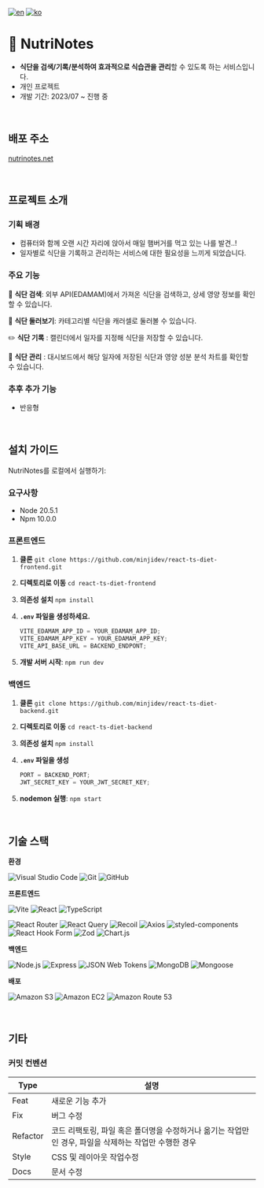 [![en](https://img.shields.io/badge/lang-en-F38181.svg)](https://github.com/minjidev/react-ts-diet-frontend/blob/main/README.md)
[![ko](https://img.shields.io/badge/lang-ko-FCE38A.svg)](https://github.com/minjidev/react-ts-diet-frontend/blob/main/README.ko.md)

# 📒 NutriNotes

- **식단을 검색/기록/분석하여 효과적으로 식습관을 관리**할 수 있도록 하는 서비스입니다.
- 개인 프로젝트
- 개발 기간: 2023/07 ~ 진행 중

 <br />

## 배포 주소

[nutrinotes.net](https://nutrinotes.net)

 <br />

## 프로젝트 소개

### 기획 배경

- 컴퓨터와 함께 오랜 시간 자리에 앉아서 매일 햄버거를 먹고 있는 나를 발견..!
- 일자별로 식단을 기록하고 관리하는 서비스에 대한 필요성을 느끼게 되었습니다.

### 주요 기능

🔎 **식단 검색**: 외부 API(EDAMAM)에서 가져온 식단을 검색하고, 상세 영양 정보를 확인할 수 있습니다.

🥗 **식단 둘러보기**: 카테고리별 식단을 캐러셀로 둘러볼 수 있습니다.

✏️ **식단 기록** : 캘린더에서 일자를 지정해 식단을 저장할 수 있습니다.

🧐 **식단 관리** : 대시보드에서 해당 일자에 저장된 식단과 영양 성분 분석 차트를 확인할 수 있습니다.

### 추후 추가 기능

- 반응형

 <br />

## 설치 가이드

NutriNotes를 로컬에서 실행하기:

### 요구사항

- Node 20.5.1
- Npm 10.0.0

### 프론트엔드

1. **클론**
   `git clone https://github.com/minjidev/react-ts-diet-frontend.git`
2. **디렉토리로 이동** `cd react-ts-diet-frontend`
3. **의존성 설치** `npm install`
4. **`.env` 파일을 생성하세요.**

   ```jsx
   VITE_EDAMAM_APP_ID = YOUR_EDAMAM_APP_ID;
   VITE_EDAMAM_APP_KEY = YOUR_EDAMAM_APP_KEY;
   VITE_API_BASE_URL = BACKEND_ENDPONT;
   ```

5. **개발 서버 시작**: `npm run dev`

### 백엔드

1. **클론** `git clone https://github.com/minjidev/react-ts-diet-backend.git`
2. **디렉토리로 이동** `cd react-ts-diet-backend`
3. **의존성 설치** `npm install`
4. **`.env` 파일을 생성**

   ```jsx
   PORT = BACKEND_PORT;
   JWT_SECRET_KEY = YOUR_JWT_SECRET_KEY;
   ```

5. **nodemon 실행**: `npm start`

 <br />

## 기술 스택

**환경**

![Visual Studio Code](https://img.shields.io/badge/Visual%20Studio%20Code-007ACC?style=for-the-badge&logo=Visual%20Studio%20Code&logoColor=white)
![Git](https://img.shields.io/badge/Git-F05032?style=for-the-badge&logo=Git&logoColor=white)
![GitHub](https://img.shields.io/badge/GitHub-181717?style=for-the-badge&logo=GitHub&logoColor=white)

**프론트엔드**

![Vite](https://img.shields.io/badge/Vite-646CFF?style=for-the-badge&logo=Vite&logoColor=white)
![React](https://img.shields.io/badge/React-61DAFB?style=for-the-badge&logo=React&logoColor=white)
![TypeScript](https://img.shields.io/badge/TypeScript-3178C6?style=for-the-badge&logo=TypeScript&logoColor=white)

![React Router](https://img.shields.io/badge/React%20Router-CA4245?style=for-the-badge&logo=React%20Router&logoColor=white)
![React Query](https://img.shields.io/badge/React%20Query-FF4154?style=for-the-badge&logo=React%20Query&logoColor=white)
![Recoil](https://img.shields.io/badge/Recoil-3578E5?style=for-the-badge&logo=Recoil&logoColor=white)
![Axios](https://img.shields.io/badge/Axios-5A29E4?style=for-the-badge&logo=Axios&logoColor=white)
![styled-components](https://img.shields.io/badge/styled%20components-DB7093?style=for-the-badge&logo=styled-components&logoColor=white)
![React Hook Form](https://img.shields.io/badge/React%20Hook%20Form-EC5990?style=for-the-badge&logo=React%20Hook%20Form&logoColor=white)
![Zod](https://img.shields.io/badge/Zod-3E67B1?style=for-the-badge&logo=Zod&logoColor=white)
![Chart.js](https://img.shields.io/badge/Chart.js-FF6384?style=for-the-badge&logo=Chart.js&logoColor=white)

**백엔드**

![Node.js](https://img.shields.io/badge/Node.js-339933?style=for-the-badge&logo=Node.js&logoColor=white)
![Express](https://img.shields.io/badge/Express-000000?style=for-the-badge&logo=Express&logoColor=white)
![JSON Web Tokens](https://img.shields.io/badge/JSON%20Web%20Tokens-000000?style=for-the-badge&logo=JSON%20Web%20Tokens&logoColor=white)
![MongoDB](https://img.shields.io/badge/MongoDB-47A248?style=for-the-badge&logo=MongoDB&logoColor=white)
![Mongoose](https://img.shields.io/badge/Mongoose-880000?style=for-the-badge&logo=Mongoose&logoColor=white)

**배포**

![Amazon S3](https://img.shields.io/badge/Amazon%20S3-569A31?style=for-the-badge&logo=Amazon%20S3&logoColor=white)
![Amazon EC2](https://img.shields.io/badge/Amazon%20EC2-FF9900?style=for-the-badge&logo=Amazon%20EC2&logoColor=white)
![Amazon Route 53](https://img.shields.io/badge/Amazon%20Route%2053-8C4FFF?style=for-the-badge&logo=Amazon%20Route%2053&logoColor=white)

 <br />

## 기타

### 커밋 컨벤션

| Type     | 설명                                                                                                  |
| -------- | ----------------------------------------------------------------------------------------------------- |
| Feat     | 새로운 기능 추가                                                                                      |
| Fix      | 버그 수정                                                                                             |
| Refactor | 코드 리팩토링, 파일 혹은 폴더명을 수정하거나 옮기는 작업만인 경우, 파일을 삭제하는 작업만 수행한 경우 |
| Style    | CSS 및 레이아웃 작업수정                                                                              |
| Docs     | 문서 수정                                                                                             |
